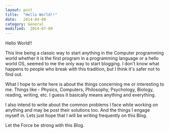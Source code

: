 ```yaml
---
layout: post
title:  "Hello World!!"
date:   2014-04-08
category: General
modified:  2014-07-09
---
```


Hello World!!

This line being a classic way to start anything in the Computer programming world whether it is the first program in a programming language or a hello world OS, seemed to me the only way to start blogging. I don't know what happens to people who break with this tradition, but I think it's safer not to find out.

What I hope to write here is about the things concerning me or interesting to me. Things like - Physics, Computers, Philosophy, Psychology, Biology, reading, writing, etc. I guess it basically means anything and everything. 

I also intend to write about the common problems I face while working on anything and may be post their solutions too. And the things I engage myself in. Lets just hope that I will be writing frequently on this Blog.

Let the Force be strong with this Blog.